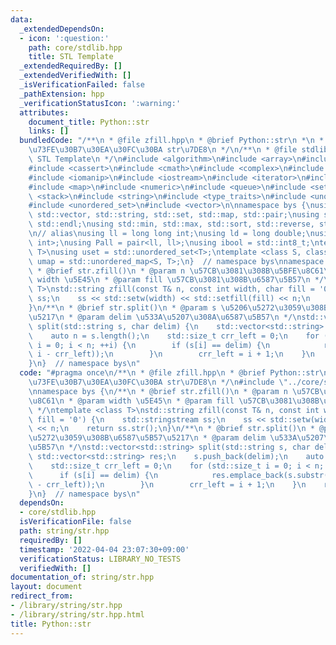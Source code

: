 ```yaml
---
data:
  _extendedDependsOn:
  - icon: ':question:'
    path: core/stdlib.hpp
    title: STL Template
  _extendedRequiredBy: []
  _extendedVerifiedWith: []
  _isVerificationFailed: false
  _pathExtension: hpp
  _verificationStatusIcon: ':warning:'
  attributes:
    document_title: Python::str
    links: []
  bundledCode: "/**\n * @file zfill.hpp\n * @brief Python::str\n *\n * Python\u518D\
    \u73FE\u30B7\u30EA\u30FC\u30BA str\u7DE8\n */\n/**\n * @file stdlib.hpp\n * @brief\
    \ STL Template\n */\n#include <algorithm>\n#include <array>\n#include <bitset>\n\
    #include <cassert>\n#include <cmath>\n#include <complex>\n#include <functional>\n\
    #include <iomanip>\n#include <iostream>\n#include <iterator>\n#include <limits>\n\
    #include <map>\n#include <numeric>\n#include <queue>\n#include <set>\n#include\
    \ <stack>\n#include <string>\n#include <type_traits>\n#include <unordered_map>\n\
    #include <unordered_set>\n#include <vector>\n\nnamespace bys {\nusing std::array,\
    \ std::vector, std::string, std::set, std::map, std::pair;\nusing std::cin, std::cout,\
    \ std::endl;\nusing std::min, std::max, std::sort, std::reverse, std::abs, std::pow;\n\
    \n// alias\nusing ll = long long int;\nusing ld = long double;\nusing Pa = pair<int,\
    \ int>;\nusing Pall = pair<ll, ll>;\nusing ibool = std::int8_t;\ntemplate <class\
    \ T>\nusing uset = std::unordered_set<T>;\ntemplate <class S, class T>\nusing\
    \ umap = std::unordered_map<S, T>;\n}  // namespace bys\nnamespace bys {\n/**\n\
    \ * @brief str.zfill()\n * @param n \u57CB\u3081\u308B\u5BFE\u8C61\n * @param\
    \ width \u5E45\n * @param fill \u57CB\u3081\u308B\u6587\u5B57\n */\ntemplate <class\
    \ T>\nstd::string zfill(const T& n, const int width, char fill = '0') {\n    std::stringstream\
    \ ss;\n    ss << std::setw(width) << std::setfill(fill) << n;\n    return ss.str();\n\
    }\n/**\n * @brief str.split()\n * @param s \u5206\u5272\u3059\u308B\u6587\u5B57\
    \u5217\n * @param delim \u533A\u5207\u308A\u6587\u5B57\n */\nstd::vector<std::string>\
    \ split(std::string s, char delim) {\n    std::vector<std::string> res;\n    s.push_back(delim);\n\
    \    auto n = s.length();\n    std::size_t crr_left = 0;\n    for (std::size_t\
    \ i = 0; i < n; ++i) {\n        if (s[i] == delim) {\n            res.emplace_back(s.substr(crr_left,\
    \ i - crr_left));\n        }\n        crr_left = i + 1;\n    }\n    return res;\n\
    }\n}  // namespace bys\n"
  code: "#pragma once\n/**\n * @file zfill.hpp\n * @brief Python::str\n *\n * Python\u518D\
    \u73FE\u30B7\u30EA\u30FC\u30BA str\u7DE8\n */\n#include \"../core/stdlib.hpp\"\
    \nnamespace bys {\n/**\n * @brief str.zfill()\n * @param n \u57CB\u3081\u308B\u5BFE\
    \u8C61\n * @param width \u5E45\n * @param fill \u57CB\u3081\u308B\u6587\u5B57\n\
    \ */\ntemplate <class T>\nstd::string zfill(const T& n, const int width, char\
    \ fill = '0') {\n    std::stringstream ss;\n    ss << std::setw(width) << std::setfill(fill)\
    \ << n;\n    return ss.str();\n}\n/**\n * @brief str.split()\n * @param s \u5206\
    \u5272\u3059\u308B\u6587\u5B57\u5217\n * @param delim \u533A\u5207\u308A\u6587\
    \u5B57\n */\nstd::vector<std::string> split(std::string s, char delim) {\n   \
    \ std::vector<std::string> res;\n    s.push_back(delim);\n    auto n = s.length();\n\
    \    std::size_t crr_left = 0;\n    for (std::size_t i = 0; i < n; ++i) {\n  \
    \      if (s[i] == delim) {\n            res.emplace_back(s.substr(crr_left, i\
    \ - crr_left));\n        }\n        crr_left = i + 1;\n    }\n    return res;\n\
    }\n}  // namespace bys\n"
  dependsOn:
  - core/stdlib.hpp
  isVerificationFile: false
  path: string/str.hpp
  requiredBy: []
  timestamp: '2022-04-04 23:07:30+09:00'
  verificationStatus: LIBRARY_NO_TESTS
  verifiedWith: []
documentation_of: string/str.hpp
layout: document
redirect_from:
- /library/string/str.hpp
- /library/string/str.hpp.html
title: Python::str
---
```

